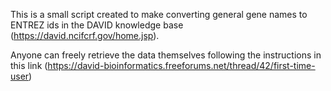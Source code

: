This is a small script created to make converting general gene names to ENTREZ ids in the DAVID knowledge base (https://david.ncifcrf.gov/home.jsp).

Anyone can freely retrieve the data themselves following the instructions in this link (https://david-bioinformatics.freeforums.net/thread/42/first-time-user)


